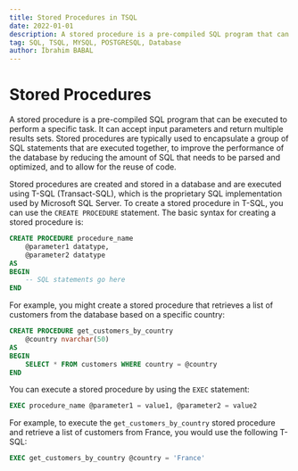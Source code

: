 ```yaml
---
title: Stored Procedures in TSQL
date: 2022-01-01
description: A stored procedure is a pre-compiled SQL program that can be executed to perform a specific task.
tag: SQL, TSQL, MYSQL, POSTGRESQL, Database
author: İbrahim BABAL
---
```


# Stored Procedures

A stored procedure is a pre-compiled SQL program that can be executed to perform a specific task. It can accept input parameters and return multiple results sets. Stored procedures are typically used to encapsulate a group of SQL statements that are executed together, to improve the performance of the database by reducing the amount of SQL that needs to be parsed and optimized, and to allow for the reuse of code.

Stored procedures are created and stored in a database and are executed using T-SQL (Transact-SQL), which is the proprietary SQL implementation used by Microsoft SQL Server. To create a stored procedure in T-SQL, you can use the `CREATE PROCEDURE` statement. The basic syntax for creating a stored procedure is:

```sql
CREATE PROCEDURE procedure_name
    @parameter1 datatype,
    @parameter2 datatype
AS
BEGIN
    -- SQL statements go here
END
```

For example, you might create a stored procedure that retrieves a list of customers from the database based on a specific country:

```sql
CREATE PROCEDURE get_customers_by_country
    @country nvarchar(50)
AS
BEGIN
    SELECT * FROM customers WHERE country = @country
END
```

You can execute a stored procedure by using the `EXEC`
 statement:

```sql
EXEC procedure_name @parameter1 = value1, @parameter2 = value2
```

For example, to execute the `get_customers_by_country`
 stored procedure and retrieve a list of customers from France, you would use the following T-SQL:

```sql
EXEC get_customers_by_country @country = 'France'
```